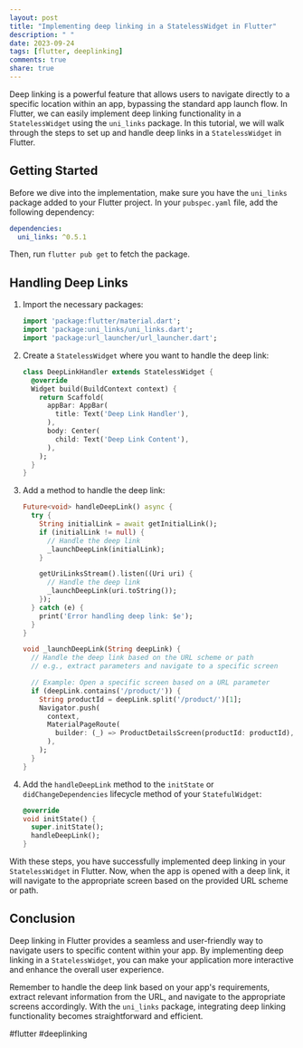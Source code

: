 ```yaml
---
layout: post
title: "Implementing deep linking in a StatelessWidget in Flutter"
description: " "
date: 2023-09-24
tags: [flutter, deeplinking]
comments: true
share: true
---
```


Deep linking is a powerful feature that allows users to navigate directly to a specific location within an app, bypassing the standard app launch flow. In Flutter, we can easily implement deep linking functionality in a `StatelessWidget` using the `uni_links` package. In this tutorial, we will walk through the steps to set up and handle deep links in a `StatelessWidget` in Flutter.

## Getting Started

Before we dive into the implementation, make sure you have the `uni_links` package added to your Flutter project. In your `pubspec.yaml` file, add the following dependency:

```yaml
dependencies:
  uni_links: ^0.5.1
```

Then, run `flutter pub get` to fetch the package.

## Handling Deep Links

1. Import the necessary packages:

   ```dart
   import 'package:flutter/material.dart';
   import 'package:uni_links/uni_links.dart';
   import 'package:url_launcher/url_launcher.dart';
   ```

2. Create a `StatelessWidget` where you want to handle the deep link:

   ```dart
   class DeepLinkHandler extends StatelessWidget {
     @override
     Widget build(BuildContext context) {
       return Scaffold(
         appBar: AppBar(
           title: Text('Deep Link Handler'),
         ),
         body: Center(
           child: Text('Deep Link Content'),
         ),
       );
     }
   }
   ```

3. Add a method to handle the deep link:

   ```dart
   Future<void> handleDeepLink() async {
     try {
       String initialLink = await getInitialLink();
       if (initialLink != null) {
         // Handle the deep link
         _launchDeepLink(initialLink);
       }

       getUriLinksStream().listen((Uri uri) {
         // Handle the deep link
         _launchDeepLink(uri.toString());
       });
     } catch (e) {
       print('Error handling deep link: $e');
     }
   }

   void _launchDeepLink(String deepLink) {
     // Handle the deep link based on the URL scheme or path
     // e.g., extract parameters and navigate to a specific screen

     // Example: Open a specific screen based on a URL parameter
     if (deepLink.contains('/product/')) {
       String productId = deepLink.split('/product/')[1];
       Navigator.push(
         context,
         MaterialPageRoute(
           builder: (_) => ProductDetailsScreen(productId: productId),
         ),
       );
     }
   }
   ```

4. Add the `handleDeepLink` method to the `initState` or `didChangeDependencies` lifecycle method of your `StatefulWidget`:

   ```dart
   @override
   void initState() {
     super.initState();
     handleDeepLink();
   }
   ```

With these steps, you have successfully implemented deep linking in your `StatelessWidget` in Flutter. Now, when the app is opened with a deep link, it will navigate to the appropriate screen based on the provided URL scheme or path.

## Conclusion

Deep linking in Flutter provides a seamless and user-friendly way to navigate users to specific content within your app. By implementing deep linking in a `StatelessWidget`, you can make your application more interactive and enhance the overall user experience.

Remember to handle the deep link based on your app's requirements, extract relevant information from the URL, and navigate to the appropriate screens accordingly. With the `uni_links` package, integrating deep linking functionality becomes straightforward and efficient.

#flutter #deeplinking